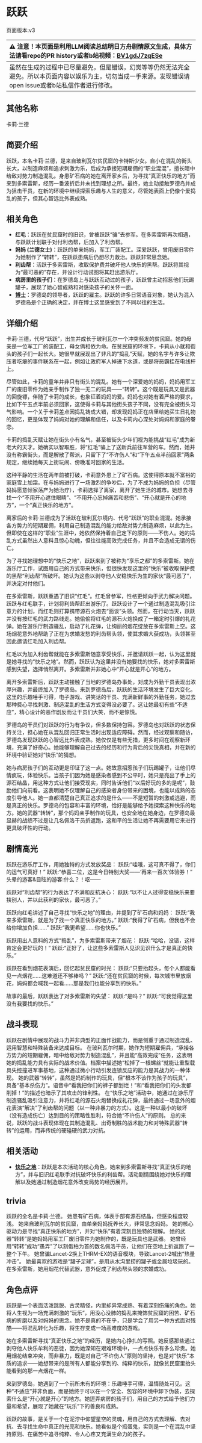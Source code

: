 # 跃跃
页面版本:v3
 

| :warning: 注意！本页面是利用LLM阅读总结明日方舟剧情原文生成，具体方法请看repo的PR history或者b站视频：[BV1gdJ7zqESe](https://www.bilibili.com/video/BV1gdJ7zqESe/)         |
|:----------------------------|
| 虽然在生成的过程中已尽量避免，但是错误，幻觉等等仍然无法完全避免。所以本页面内容以娱乐为主，切勿当成一手来源。发现错误请open issue或者b站私信作者进行修改。|



## 其他名称
卡莉·兰德
## 简要介绍
跃跃，本名卡莉·兰德，是来自玻利瓦尔贫民窟的卡特斯少女。自小在混乱的街头长大，以制造麻烦和追求刺激为乐，后成为承接短期雇佣的“职业混混”，擅长暗中给敌对势力制造混乱。身患矿石病的她在离开家乡后，为寻找“真正快乐的地方”而来到多索雷斯，经历一番波折后并未找到理想之所。最终，她主动接触罗德岛并成为狙击干员，在新的环境中继续探索乐趣与人生的意义，尽管她表面上仍像个爱捣乱的孩子，但其心智远比外表成熟。
## 相关角色
-   **红毛**：跃跃在贫民窟时的旧识，曾被跃跃“骗”去参军。在多索雷斯再次相遇，与跃跃计划联手对付利齿帮，后加入了利齿帮。
-   **妈妈 (兰德女士)**：跃跃的单亲妈妈，军工厂装配工。深爱跃跃，曾用废旧零件为她制作了“转转”，在跃跃患病后仍想尽力救治。跃跃非常思念她。
-   **利齿帮**：活跃于多索雷斯，收取保护费并破坏他人快乐的黑帮。跃跃将其视为“最可恶的”存在，并设计行动试图将其赶出游乐厅。
-   **病房里的孩子们**：在罗德岛上与跃跃互动过的孩子，跃跃曾主动招惹他们玩踢罐子，展现了她心智成熟和对感染孩子的关怀一面。
-   **[博士](extended_char_bo_shi.md)**：罗德岛的领导者，跃跃的雇主。跃跃的许多日常语音对象，她认为混入罗德岛是个正确的决定，并在博士这里感受到了不同以往的生活。
## 详细介绍
卡莉·兰德，代号“跃跃”，出生并成长于玻利瓦尔一个冲突频发的贫民窟。她的母亲是一位军工厂的装配工，母女俩相依为命。在贫民窟的环境下，卡莉从小就和街头的孩子们一起长大。她很早就展现出了非凡的“捣乱”天赋，她的名字与许多让欺压者吃瘪的事件联系在一起，例如让政府军人掉进下水道，或是将恶霸挂在电线杆上。

尽管如此，卡莉的童年并非只有街头的混乱。她有一个深爱她的妈妈，妈妈用军工厂的废旧零件为她亲手制作了独一无二的玩具——“转转”。这个既是玩具又是武器的回旋镖，伴随了卡莉的成长，也象征着妈妈的爱。妈妈也对她有着严格的要求，比如下午五点半前必须回家，这使得卡莉与其他街头孩子不同，没有完全被街头习气影响。一个关于卡莉差点因捣乱铸成大错，却发现妈妈正在店里给她买生日礼物的回忆，更是体现了妈妈对她的理解和信任，以及卡莉内心深处对妈妈和家庭的眷恋。

卡莉的捣乱天赋让她在街头小有名气，甚至被街头少年们视为能挑战“红毛”成为新老大的天才。她确实以智取胜，将“红毛”骗上了送新兵前往军营的车。然而，她并没有称霸街头，而是解散了帮派，只留下了“不许伤人”和“下午五点半前回家”两条规定，继续她每天上街玩闹、傍晚准时回家的生活。

这种平静的生活在两年前被打破，卡莉意外患上了矿石病。这使得原本就不富裕的家庭雪上加霜。在与妈妈进行了一场激烈的争吵后，为了不成为妈妈的负担（尽管妈妈愿意倾家荡产为她治疗），卡莉选择了离家，离开了她生活的城市。她想去寻找一个“不用开心遮住眼睛”、“不用开心忘掉痛苦和悲伤”、“开心就是开心的地方”，一个“真正快乐的地方”。

离家后的卡莉·兰德成为了活跃在玻利瓦尔境内、代号“跃跃”的职业混混。她承接各方势力的短期雇佣，利用自己制造混乱的能力给敌对势力制造麻烦，以此为生。但即使在这样的“职业”生涯中，她依然保持着自己定下的原则——不伤人。她的捣乱方式虽然出人意料且惊心动魄，但往往能高效完成任务，并且不会造成无谓的伤亡。

为了寻找她理想中的“快乐之地”，跃跃来到了被称为“享乐之都”的多索雷斯。她在游乐厅工作，试图用自己的方式带来快乐，但很快发现这里的“快乐”被收取保护费的黑帮“利齿帮”所破坏。她认为这些以剥夺他人安稳快乐为生的家伙“最可恶了”，并决定对付他们。

在多索雷斯，跃跃重遇了旧识“红毛”。红毛曾参军，性格更倾向于武力解决问题。跃跃与红毛联手，计划将利齿帮赶出游乐厅。跃跃设计了一个通过制造混乱吸引注意力的计划，而红毛则打算携带源石火炮去“面谈”头领。然而，在行动当天，跃跃并没有按红毛的武力路线走。她偷偷将红毛的源石火炮换成了一箱定时引爆的礼花弹。她在游乐厅制造骚乱，启动了礼花弹，让绚丽的烟花绽放在多索雷斯上空。这场烟花意外地帮助了正在为求婚发愁的利齿帮头领，使其求婚大获成功，头领甚至因此邀请红毛加入利齿帮。

红毛以为加入利齿帮就能在多索雷斯随意享受快乐，并邀请跃跃一起，认为这里就是她寻找的“快乐之地”。然而，跃跃认为这里并没有她要找的快乐，她对多索雷斯感到失望，选择悄然离开。多索雷斯并非她心中“开心就是开心”的地方。

离开多索雷斯后，跃跃主动接触了当地的罗德岛办事处，对成为外勤干员表现出浓厚兴趣，并最终加入了罗德岛。来到罗德岛后，跃跃的生活环境发生了巨大变化。这里的乐趣唾手可得，电子游戏、讲笑话的干员、充满新鲜事的外勤任务，她过去那种费心寻找刺激、制造混乱的生活方式变得没必要了。这让她最初有些“不适应”，精心设计的恶作剧反而让干员们大笑，而不是惊慌。

罗德岛的干员们对跃跃的行为有争议，但多数保持包容。罗德岛也对跃跃的状态保持关注，担心她在从混乱回归正常生活时出现适应障碍。然而，经过观察和随访，罗德岛发现跃跃的心智远比外表成熟。她仅仅是有些无措，更多时间在观察新环境，充满了好奇心。她能够理解自己过去的经历和行为背后的尖锐真相，并在新的环境中验证她对“快乐”的猜想。

她与病房孩子们的互动更是印证了这一点。她故意招惹孩子们玩踢罐子，让他们尽情疯玩，体验快乐。当孩子们因为她是感染者感到不公平时，她只是亮出了手上的源石结晶，用这种方式让他们接受现实，同时告诉他们“以后好玩的多的是呢”，鼓励他们向前看。这表明她不仅理解自己的感染者身份带来的困境，也能以成熟的态度引导他人。她一直都清楚自己真正追求的是什么——不是短暂的刺激或逃避，而是真正的快乐。罗德岛的包容和丰富的环境，恰好是能够给予她探索这种快乐的地方。她的武器“转转”，那个妈妈亲手制作的玩具，也安全地在她身边，在罗德岛最显赫的战绩不过是让几名佩洛干员折返跑，这和平的生活让她不再需要用它来进行更具破坏性的行动。
## 剧情高光
跃跃在游乐厅工作，用她独特的方式发放奖品：
跃跃:“哇哦，这可真不得了，你们的运气可真好！”
跃跃:“恭喜二位，这是今日特别大奖——‘再来一百次’体验券！”
头晕的游客&目眩的游客:什么？！呕——

跃跃对“利齿帮”的行为表达了不满和反抗决心：
跃跃:“以不让人过得安稳快乐来要挟别人，并以此获利的家伙，最可恶了。”

跃跃向红毛讲述了自己寻找“快乐之地”的理由，并提到了矿石病和妈妈：
跃跃:“我来多索雷斯，就是为了找一个真正快乐的地方。”
跃跃:“我得了矿石病，但我也不会给你增加负担......”
跃跃:“我更希望......你也快乐。”

跃跃用出人意料的方式“捣乱”，为多索雷斯带来了烟花：
跃跃:“哈哈，没错，这样肯定会更好玩的！”
跃跃:“正好了，让这些多索雷斯人见识见识什么才是真正的快乐。”

跃跃在看到烟花表演后，回忆起贫民窟的时光：
跃跃:“只要抬起头，每个人都能看见一点烟花......这难道还不够棒吗？”
跃跃:“还在贫民窟的时候，每次城市里放烟花，妈妈都会喊我一起看......那是我们也能分享到的快乐。”

故事的最后，跃跃表达了对多索雷斯的失望：
跃跃:“是吗？”
跃跃:“可我觉得这里没有我要找的快乐。”
## 战斗表现
跃跃在剧情中展现的战斗力并非典型的正面作战能力，而是侧重于通过制造混乱、运用智慧和特殊装备来达成目标。
在玻利瓦尔时期，她作为短期雇佣兵，“承接各方势力的短期雇佣，暗中给敌对势力制造混乱”，并且能“高效完成”任务，这表明她的捣乱能力具有实际的战术价值。档案中描述她“松掉了一根螺丝”就能让重型载具失控撞进军事基地，这种通过微小行动引发连锁反应的能力是其战力的一种体现。
她的武器“转转”，虽然是妈妈制作的玩具，但“根本不该作为孩子的玩具”，具备“基本杀伤力”。语音中“看我把你们的裤子都划烂！”和“看我把你们的头发都削掉！”的描述也暗示了其攻击的锋利性。
在“快乐之地”活动中，她通过在游乐厅制造骚乱吸引注意力，并将红毛的源石火炮替换成礼花弹，最终通过一场意外的烟花表演“解决”了利齿帮的问题（以一种非暴力的方式）。这是一种以最小的破坏（没有造成伤亡）达到目的的策略性胜利，符合她“不许伤人”的原则。
总的来说，跃跃的战斗表现体现在其制造混乱、出奇制胜的战术能力和对特殊武器“转转”的运用，而非传统的硬碰硬的武力对抗。
## 相关活动
-   **[快乐之地](../stories/story_caper_set_1.md)**：跃跃是本次活动的核心角色，她来到多索雷斯寻找“真正快乐的地方”，并与旧识红毛联手对抗破坏快乐的利齿帮。活动剧情围绕她对快乐的理解以及她通过制造烟花意外改变局势的经历展开。
## trivia
跃跃的全名是卡莉·兰德。
她患有矿石病，体表手部有源石结晶，但感染程度较浅。
她来自玻利瓦尔的贫民窟，由单亲妈妈抚养长大，非常思念妈妈。
她的核心驱动力是寻找“真正快乐的地方”，并对“快乐”有着深刻且独特的理解。
她的武器“转转”是她妈妈用军工厂废旧零件为她制作的，既是玩具也是武器。
她曾经用“转转”成功“愚弄”了以刻俄柏为首的数名佩洛干员，让他们在空地上折返跑了一整个下午。
她曾骗Lancet-2换上THRM-EX的语音模块，导致Lancet-2喊出“热量冲击”。
她最喜欢的游戏是“罐子足球”，是用从水沟里捞的罐子或金属垃圾玩的。
在多索雷斯，她用烟花代替武器，意外促成了利齿帮头领的求婚成功。
## 角色点评
跃跃是一个表面活泼跳脱、古灵精怪，内里却异常成熟、有着深刻伤痛的角色。她将人生视为一场充满刺激的“玩乐”，用没心没肺的捣乱来掩饰贫民窟的困苦、矿石病的折磨以及对妈妈的思念。她不是真的不在乎，只是学会了用另一种方式面对残酷——将混乱转化为乐趣，将生存变成一场高难度的游戏。

她在多索雷斯寻找“真正快乐之地”的经历，是她内心挣扎的写照。她反感那些通过剥夺他人快乐牟利的恶徒，因为她深知在艰难环境中，一点点快乐有多么珍贵。她用烟花结束冲突，而非暴力，既是对自己“不许伤人”原则的坚持，也是对“快乐”本质的追求——她想带来的是所有人都能分享到的、纯粹的快乐，就像贫民窟里抬头能看到的那一点烟花一样。

来到罗德岛，她遇到了一个前所未有的环境：乐趣唾手可得，温情随处可见。这种“不适应”并非负面，而是她终于可以在一个安全、包容的环境中卸下伪装，去探索什么是“开心就是开心”的地方。她逗弄病房的孩子们，用自己的方式给予他们力量和希望，展现了她藏在“玩乐”下的善良和成熟。

跃跃的故事，是关于一个在泥泞中仰望星空的灵魂，用自己的方式去理解、去对抗、去寻找生命中真正的光亮和快乐。她看似是个捣蛋鬼，实则是一个在混乱中坚持原则、在痛苦中追寻纯粹、令人心疼又充满生命力的孩子。